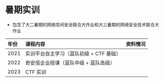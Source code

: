 # 暑期实训

- 包含了大二暑期的网络空间安全联合大作业和大三暑期的网络安全技术联合大作业


| 年份 | 课程内容                             | 资料情况 |
| :--- | :----------------------------------- | :------- |
| 2021 | 实训平台自主学习（蓝队初级 + CTF 基础） |          |
| 2022 | 奇安信企业授课（蓝队中级 + 蓝队高级）  |          |
| 2023 | CTF 实训                             |          |